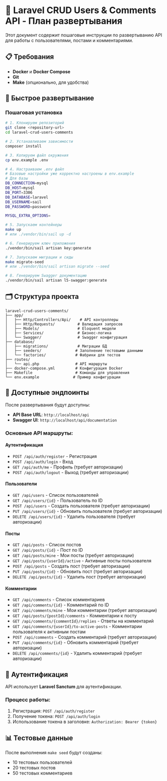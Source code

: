 # 🚀 Laravel CRUD Users & Comments API - План развертывания

Этот документ содержит пошаговые инструкции по развертыванию API для работы с пользователями, постами и комментариями.

## 📋 Требования

- **Docker** и **Docker Compose**
- **Git**
- **Make** (опционально, для удобства)

## 🔄 Быстрое развертывание


### Пошаговая установка

```bash
# 1. Клонируем репозиторий
git clone <repository-url>
cd laravel-crud-users-comments

# 2. Устанавливаем зависимости
composer install

# 3. Копируем файл окружения
cp env.example .env

# 4. Настраиваем .env файл
# Базовые настройки уже корректно настроены в env.example
# Для базы
DB_CONNECTION=mysql
DB_HOST=mysql
DB_PORT=3306
DB_DATABASE=laravel
DB_USERNAME=sail
DB_PASSWORD=password

MYSQL_EXTRA_OPTIONS=

# 5. Запускаем контейнеры
make up
# или ./vendor/bin/sail up -d

# 6. Генерируем ключ приложения
./vendor/bin/sail artisan key:generate

# 7. Запускаем миграции и сиды
make migrate-seed
# или ./vendor/bin/sail artisan migrate --seed

# 8. Генерируем Swagger документацию
./vendor/bin/sail artisan l5-swagger:generate
```



## 🗂️ Структура проекта

```
laravel-crud-users-comments/
├── app/
│   ├── Http/Controllers/Api/    # API контроллеры
│   ├── Http/Requests/          # Валидация запросов
│   ├── Models/                 # Eloquent модели
│   ├── Services/               # Бизнес-логика
│   └── Swagger/                # Swagger конфигурация
├── database/
│   ├── migrations/             # Миграции БД
│   ├── seeders/               # Заполнение тестовыми данными
│   └── factories/             # Фабрики для тестов
├── routes/
│   └── api.php                # API маршруты
├── docker-compose.yml         # Конфигурация Docker
├── Makefile                   # Команды для управления
└── env.example               # Пример конфигурации
```

## 🎯 Доступные эндпоинты

После развертывания будут доступны:

- **API Base URL**: `http://localhost/api`
- **Swagger UI**: `http://localhost/api/documentation`

### Основные API маршруты:

#### Аутентификация
- `POST /api/auth/register` - Регистрация
- `POST /api/auth/login` - Вход
- `GET /api/auth/me` - Профиль (требует авторизации)
- `POST /api/auth/logout` - Выход (требует авторизации)

#### Пользователи
- `GET /api/users` - Список пользователей
- `GET /api/users/{id}` - Пользователь по ID
- `POST /api/users` - Создать пользователя (требует авторизации)
- `PUT /api/users/{id}` - Обновить пользователя (требует авторизации)
- `DELETE /api/users/{id}` - Удалить пользователя (требует авторизации)

#### Посты
- `GET /api/posts` - Список постов
- `GET /api/posts/{id}` - Пост по ID
- `GET /api/posts/mine` - Мои посты (требует авторизации)
- `GET /api/posts/{userId}/active` - Активные посты пользователя
- `POST /api/posts` - Создать пост (требует авторизации)
- `PUT /api/posts/{id}` - Обновить пост (требует авторизации)
- `DELETE /api/posts/{id}` - Удалить пост (требует авторизации)

#### Комментарии
- `GET /api/comments` - Список комментариев
- `GET /api/comments/{id}` - Комментарий по ID
- `GET /api/comments/mine` - Мои комментарии (требует авторизации)
- `GET /api/posts/{postId}/comments` - Комментарии к посту
- `GET /api/comments/{commentId}/replies` - Ответы на комментарий
- `GET /api/comments/{userId}/to-active-posts` - Комментарии пользователя к активным постам
- `POST /api/comments` - Создать комментарий (требует авторизации)
- `PUT /api/comments/{id}` - Обновить комментарий (требует авторизации)
- `DELETE /api/comments/{id}` - Удалить комментарий (требует авторизации)



## 🔐 Аутентификация

API использует **Laravel Sanctum** для аутентификации. 

### Процесс работы:
1. Регистрация: `POST /api/auth/register`
2. Получение токена: `POST /api/auth/login`
3. Использование токена в заголовке: `Authorization: Bearer {token}`

## 📊 Тестовые данные

После выполнения `make seed` будут созданы:
- 10 тестовых пользователей
- 20 тестовых постов
- 50 тестовых комментариев
